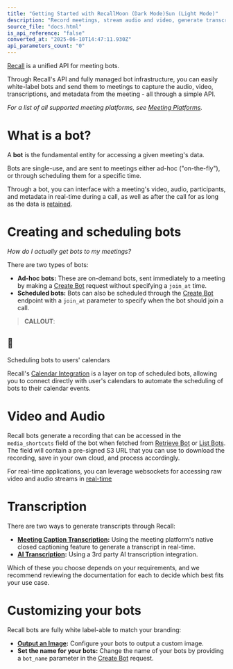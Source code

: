```yaml
---
title: "Getting Started with RecallMoon (Dark Mode)Sun (Light Mode)"
description: "Record meetings, stream audio and video, generate transcripts, and so much more."
source_file: "docs.html"
is_api_reference: "false"
converted_at: "2025-06-10T14:47:11.930Z"
api_parameters_count: "0"
---
```

[Recall](https://recall.ai) is a unified API for meeting bots.

Through Recall's API and fully managed bot infrastructure, you can easily white-label bots and send them to meetings to capture the audio, video, transcriptions, and metadata from the meeting - all through a simple API.

*For a list of all supported meeting platforms, see [Meeting Platforms](/docs/meeting-platforms.md).*

# What is a bot?

[](#what-is-a-bot)

A **bot** is the fundamental entity for accessing a given meeting's data.

Bots are single-use, and are sent to meetings either ad-hoc ("on-the-fly"), or through scheduling them for a specific time.

Through a bot, you can interface with a meeting's video, audio, participants, and metadata in real-time during a call, as well as after the call for as long as the data is [retained](/docs/data-retention.md).

# Creating and scheduling bots

[](#creating-and-scheduling-bots)

*How do I actually get bots to my meetings?*

There are two types of bots:
- **Ad-hoc bots:** These are on-demand bots, sent immediately to a meeting by making a [Create Bot](/reference/bot_create.md) request without specifying a `join_at` time.
- **Scheduled bots:** Bots can also be scheduled through the [Create Bot](/reference/bot_create.md) endpoint with a `join_at` parameter to specify when the bot should join a call.

> **CALLOUT**:

## 📘

Scheduling bots to users' calendars

Recall's [Calendar Integration](/docs/calendar-integration.md) is a layer on top of scheduled bots, allowing you to connect directly with user's calendars to automate the scheduling of bots to their calendar events.

# Video and Audio

[](#video-and-audio)

Recall bots generate a recording that can be accessed in the `media_shortcuts` field of the bot when fetched from [Retrieve Bot](/reference/bot_retrieve.md) or [List Bots](/reference/bot_list.md). The field will contain a pre-signed S3 URL that you can use to download the recording, save in your own cloud, and process accordingly.

For real-time applications, you can leverage websockets for accessing raw video and audio streams in [real-time](/docs/real-time-audio-protocol.md)

# Transcription

[](#transcription)

There are two ways to generate transcripts through Recall:
- **[Meeting Caption Transcription](/docs/meeting-caption-transcription.md):** Using the meeting platform's native closed captioning feature to generate a transcript in real-time.
- **[AI Transcription](/docs/ai-transcription.md):** Using a 3rd party AI transcription integration.

Which of these you choose depends on your requirements, and we recommend reviewing the documentation for each to decide which best fits your use case.

# Customizing your bots

[](#customizing-your-bots)

Recall bots are fully white label-able to match your branding:
- **[Output an Image](/docs/output-video-in-meetings.md):** Configure your bots to output a custom image.
- **Set the name for your bots:** Change the name of your bots by providing a `bot_name` parameter in the [Create Bot](/reference/bot_create.md) request.
